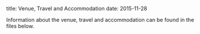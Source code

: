 title: Venue, Travel and Accommodation 
date: 2015-11-28  

Information about the venue, travel and accommodation can be found in the files below.